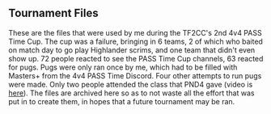 ## Tournament Files

These are the files that were used by me during the TF2CC's 2nd 4v4 PASS Time Cup. The cup was a failure, bringing in 6 teams, 2 of which who baited on match day to go play Highlander scrims, and one team that didn't even show up. 72 people reacted to see the PASS Time Cup channels, 63 reacted for pugs. Pugs were only ran once by me, which had to be filled with Masters+ from the 4v4 PASS Time Discord. Four other attempts to run pugs were made. Only two people attended the class that PND4 gave (video is [here](https://youtu.be/b4NJgrJBXdg?si=hEnfl5I1i-7rnjoI)). The files are archived here so as to not waste all the effort that was put in to create them, in hopes that a future tournament may be ran.